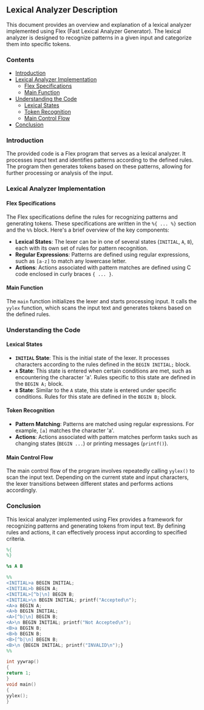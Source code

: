 ## Lexical Analyzer Description

This document provides an overview and explanation of a lexical analyzer implemented using Flex (Fast Lexical Analyzer Generator). The lexical analyzer is designed to recognize patterns in a given input and categorize them into specific tokens.

### Contents

- [Introduction](#introduction)
- [Lexical Analyzer Implementation](#lexical-analyzer-implementation)
  - [Flex Specifications](#flex-specifications)
  - [Main Function](#main-function)
- [Understanding the Code](#understanding-the-code)
  - [Lexical States](#lexical-states)
  - [Token Recognition](#token-recognition)
  - [Main Control Flow](#main-control-flow)
- [Conclusion](#conclusion)

### Introduction

The provided code is a Flex program that serves as a lexical analyzer. It processes input text and identifies patterns according to the defined rules. The program then generates tokens based on these patterns, allowing for further processing or analysis of the input.

### Lexical Analyzer Implementation

#### Flex Specifications

The Flex specifications define the rules for recognizing patterns and generating tokens. These specifications are written in the `%{ ... %}` section and the `%%` block. Here's a brief overview of the key components:

- **Lexical States**: The lexer can be in one of several states (`INITIAL`, `A`, `B`), each with its own set of rules for pattern recognition.
- **Regular Expressions**: Patterns are defined using regular expressions, such as `[a-z]` to match any lowercase letter.
- **Actions**: Actions associated with pattern matches are defined using C code enclosed in curly braces `{ ... }`.

#### Main Function

The `main` function initializes the lexer and starts processing input. It calls the `yylex` function, which scans the input text and generates tokens based on the defined rules.

### Understanding the Code

#### Lexical States

- **`INITIAL` State**: This is the initial state of the lexer. It processes characters according to the rules defined in the `BEGIN INITIAL;` block.
- **`A` State**: This state is entered when certain conditions are met, such as encountering the character 'a'. Rules specific to this state are defined in the `BEGIN A;` block.
- **`B` State**: Similar to the `A` state, this state is entered under specific conditions. Rules for this state are defined in the `BEGIN B;` block.

#### Token Recognition

- **Pattern Matching**: Patterns are matched using regular expressions. For example, `[a]` matches the character 'a'.
- **Actions**: Actions associated with pattern matches perform tasks such as changing states (`BEGIN ...`) or printing messages (`printf()`).

#### Main Control Flow

The main control flow of the program involves repeatedly calling `yylex()` to scan the input text. Depending on the current state and input characters, the lexer transitions between different states and performs actions accordingly.

### Conclusion

This lexical analyzer implemented using Flex provides a framework for recognizing patterns and generating tokens from input text. By defining rules and actions, it can effectively process input according to specified criteria.


```lex
%{
%}

%s A B

%%
<INITIAL>a BEGIN INITIAL;
<INITIAL>b BEGIN A;
<INITIAL>[^b|\n] BEGIN B;
<INITIAL>\n BEGIN INITIAL; printf("Accepted\n");
<A>a BEGIN A;
<A>b BEGIN INITIAL;
<A>[^b|\n] BEGIN B;
<A>\n BEGIN INITIAL; printf("Not Accepted\n");
<B>a BEGIN B;
<B>b BEGIN B;
<B>[^b|\n] BEGIN B;
<B>\n {BEGIN INITIAL; printf("INVALID\n");}
%%

int yywrap()
{
return 1;
}
void main()
{
yylex();
}

```
